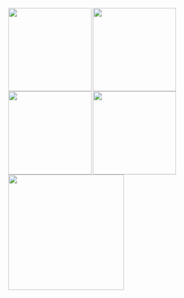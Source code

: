 <p>
<a href="https://github.com/nyohoo">
  <img align="left" height="170px" src="https://github-readme-stats.vercel.app/api?username=nyohoo&count_private=true&show_icons=true&theme=github" />
</a>

<a href="https://github.com/nyohoo">
  <img align="left" height="170px" src="https://github-readme-stats.vercel.app/api/top-langs/?username=nyohoo&layout=compact&theme=github" />

</a>
  <a href="https://github.com/nyohoo">
  <img align="left" height="170px" src="https://raw.githubusercontent.com/vn7n24fzkq/github-profile-summary-cards-example/master/profile-summary-card-output/github/3-stats.svg" />
</a>

</a>
  <a href="https://github.com/nyohoo">
  <img align="left" height="170px" src="https://raw.githubusercontent.com/vn7n24fzkq/github-profile-summary-cards-example/master/profile-summary-card-output/github/4-productive-time.svg" />
</a>

</a>
  <a href="https://github.com/nyohoo">
  <img align="left" height="236px" src="https://github-profile-summary-cards.vercel.app/api/cards/profile-details?username=nyohoo&theme=github" />
</a>










</p>

